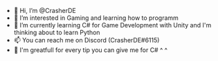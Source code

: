 - 👋 Hi, I’m @CrasherDE
- 👀 I’m interested in Gaming and learning how to programm
- 🌱 I’m currently learning C# for Game Development with Unity and I'm thinking about to learn Python
- 📫 You can reach me on Discord (CrasherDE#6115)
- 📃 I'm greatfull for every tip you can give me for C# ^ ^

<!---
CrasherDE/CrasherDE is a ✨ special ✨ repository because its `README.md` (this file) appears on your GitHub profile.
You can click the Preview link to take a look at your changes.
--->
